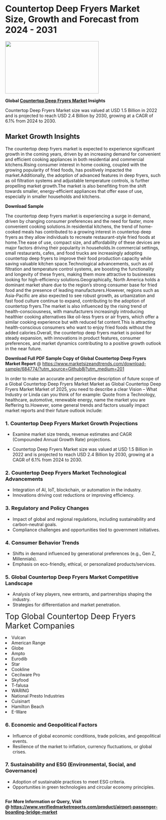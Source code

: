 <H1>Countertop Deep Fryers Market Size, Growth and Forecast from 2024 - 2031</H1><img class="aligncenter size-medium wp-image-584254" src="https://thirdeyenews.in/wp-content/uploads/2024/09/Global-Market-Research-300x168.jpeg" alt="" width="300" height="168" /><p><strong>Global&nbsp;<a href="https://www.marketsizeandtrends.com/download-sample/684774/?utm_source=Github8j?utm_medium=201">Countertop Deep Fryers Market</a> Insights</strong></p><p>Countertop Deep Fryers Market size was valued at USD 1.5 Billion in 2022 and is projected to reach USD 2.4 Billion by 2030, growing at a CAGR of 6.1% from 2024 to 2030.</p><p><h2>Market Growth Insights</h2> <p>The countertop deep fryers market is expected to experience significant growth in the coming years, driven by an increasing demand for convenient and efficient cooking appliances in both residential and commercial kitchens.Rising consumer interest in home cooking, coupled with the growing popularity of fried foods, has positively impacted the market.Additionally, the adoption of advanced features in deep fryers, such as oil filtration systems and adjustable temperature controls, is further propelling market growth.The market is also benefiting from the shift towards smaller, energy-efficient appliances that offer ease of use, especially in smaller households and kitchens.</p> <p><strong>Download Sample</strong></p> <p>The countertop deep fryers market is experiencing a surge in demand, driven by changing consumer preferences and the need for faster, more convenient cooking solutions.In residential kitchens, the trend of home-cooked meals has contributed to a growing interest in countertop deep fryers as they allow individuals to recreate restaurant-style fried foods at home.The ease of use, compact size, and affordability of these devices are major factors driving their popularity in households.In commercial settings, small restaurants, cafes, and food trucks are increasingly adopting countertop deep fryers to improve their food production capacity while saving valuable kitchen space.Technological advancements, such as oil filtration and temperature control systems, are boosting the functionality and longevity of these fryers, making them more attractive to businesses looking for high-efficiency solutions.Geographically, North America holds a dominant market share due to the region’s strong consumer base for fried food and the presence of leading manufacturers.However, regions such as Asia-Pacific are also expected to see robust growth, as urbanization and fast food culture continue to expand, contributing to the adoption of countertop fryers.The market is also influenced by the rising trend of health-consciousness, with manufacturers increasingly introducing healthier cooking alternatives like oil-less fryers or air fryers, which offer a similar cooking experience but with reduced fat content.This is attracting health-conscious consumers who want to enjoy fried foods without the added calories.Overall, the countertop deep fryers market is poised for steady expansion, with innovations in product features, consumer preferences, and market dynamics contributing to a positive growth outlook in the near future.</p> <p><span class=""><strong>Download Full PDF Sample Copy of Global Countertop Deep Fryers Market Report</strong> @ <a href="https://www.marketsizeandtrends.com/download-sample/684774/?utm_source=Github8j?utm_medium=201" target="_blank">https://www.marketsizeandtrends.com/download-sample/684774/?utm_source=Github8j?utm_medium=201</a></span></p><p>In order to make an accurate and perceptive description of future scope of a Global&nbsp;Countertop Deep Fryers Market Market as Global&nbsp;Countertop Deep Fryers Market Market of 2025, you need to describe a clear Vision &ndash; What Industry or Linda can you think of for example: Quote from a Technology, healthcare, automotive, renewable energy, name the market you are Reffering to.However, some general trends and factors usually impact market reports and their future outlook include:</p><h3>1.&nbsp;<strong>Countertop Deep Fryers Market Growth Projections</strong></h3><ul><li>Examine market size trends, revenue estimates and CAGR (Compounded Annual Growth Rate) projections.</li><li><p>Countertop Deep Fryers Market size was valued at USD 1.5 Billion in 2022 and is projected to reach USD 2.4 Billion by 2030, growing at a CAGR of 6.1% from 2024 to 2030.</p></li></ul><h3>2.&nbsp;<strong>Countertop Deep Fryers Market Technological Advancements</strong></h3><ul><li>Integration of AI, IoT, blockchain, or automation in the industry.</li><li>Innovations driving cost reductions or improving efficiency.</li></ul><h3>3.&nbsp;<strong>Regulatory and Policy Changes</strong></h3><ul><li>Impact of global and regional regulations, including sustainability and carbon-neutral goals.</li><li>Compliance challenges and opportunities tied to government initiatives.</li></ul><h3>4.&nbsp;<strong>Consumer Behavior Trends</strong></h3><ul><li>Shifts in demand influenced by generational preferences (e.g., Gen Z, Millennials).</li><li>Emphasis on eco-friendly, ethical, or personalized products/services.</li></ul><h3>5.&nbsp;<strong>Global Countertop Deep Fryers Market Competitive Landscape</strong></h3><ul><li>Analysis of key players, new entrants, and partnerships shaping the industry.</li><li>Strategies for differentiation and market penetration.</li></ul><p data-pm-slice="1 1 []"><span style="color: inherit; font-family: inherit; font-size: 25px;">Top Global Countertop Deep Fryers Market Companies</span></p><div class="" data-test-id=""><p><li>Vulcan</li><li> American Range</li><li> Globe</li><li> Ampto</li><li> Eurodib</li><li> Star</li><li> Cookline</li><li> Cecilware Pro</li><li> Skyfood</li><li> T-falusa</li><li> WARING</li><li> National Presto Industries</li><li> Cuisinart</li><li> Hamilton Beach</li><li> E-Ware</li></p></div><h3>6.&nbsp;<strong>Economic and Geopolitical Factors</strong></h3><ul><li>Influence of global economic conditions, trade policies, and geopolitical events.</li><li>Resilience of the market to inflation, currency fluctuations, or global crises.</li></ul><h3>7.&nbsp;<strong>Sustainability and ESG (Environmental, Social, and Governance)</strong></h3><ul><li>Adoption of sustainable practices to meet ESG criteria.</li><li>Opportunities in green technologies and circular economy principles.</li></ul><h2><strong style="font-size: 14px;">For More Information or Query, Visit @&nbsp;</strong><a style="background-color: #ffffff; font-size: 14px;" href="https://www.marketsizeandtrends.com/report/countertop-deep-fryers-market/" target="_blank">https://www.verifiedmarketreports.com/product/airport-passenger-boarding-bridge-market</a></h2>